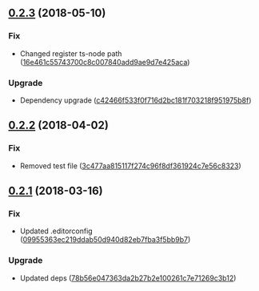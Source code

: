 <a name="0.2.3"></a>
## [0.2.3](https://github.com/unlight/node-package-starter/compare/v0.2.2...v0.2.3) (2018-05-10)


### Fix

* Changed register ts-node path ([16e461c55743700c8c007840add9ae9d7e425aca](https://github.com/unlight/node-package-starter/commit/16e461c55743700c8c007840add9ae9d7e425aca))

### Upgrade

* Dependency upgrade ([c42466f533f0f716d2bc181f703218f951975b8f](https://github.com/unlight/node-package-starter/commit/c42466f533f0f716d2bc181f703218f951975b8f))

<a name="0.2.2"></a>
## [0.2.2](https://github.com/unlight/node-package-starter/compare/v0.2.1...v0.2.2) (2018-04-02)


### Fix

* Removed test file ([3c477aa815117f274c96f8df361924c7e56c8323](https://github.com/unlight/node-package-starter/commit/3c477aa815117f274c96f8df361924c7e56c8323))

<a name="0.2.1"></a>
## [0.2.1](https://github.com/unlight/node-package-starter/compare/v0.2.0...v0.2.1) (2018-03-16)


### Fix

* Updated .editorconfig ([09955363ec219ddab50d940d82eb7fba3f5bb9b7](https://github.com/unlight/node-package-starter/commit/09955363ec219ddab50d940d82eb7fba3f5bb9b7))

### Upgrade

* Updated deps ([78b56e047363da2b27b2e100261c7e71269c3b12](https://github.com/unlight/node-package-starter/commit/78b56e047363da2b27b2e100261c7e71269c3b12))
